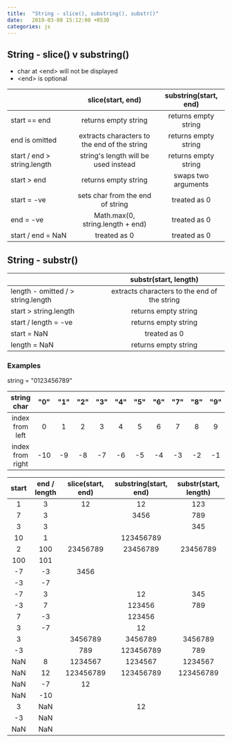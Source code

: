 ```yaml
---
title:  "String - slice(), substring(), substr()"
date:   2019-03-08 15:12:00 +0530
categories: js
---
```


## String - slice() v substring()

  - char at &lt;end&gt; will not be displayed
  - &lt;end&gt; is optional

  | | slice(start, end)	| substring(start, end) |
  |:---|:---:|:---:|
  | start == end | returns empty string | returns empty string |
  | end is omitted | extracts characters to the end of the string | returns empty string |
  | start / end > string.length | string's length will be used instead | returns empty string |
  | start > end | returns empty string | swaps two arguments |
  | start = -ve | sets char from the end of string | treated as 0 |
  | end = -ve | Math.max(0, string.length + end) | treated as 0 |
  | start / end = NaN | treated as 0 | treated as 0 |


## String - substr()

  | | substr(start, length) |
  |:---|:---:|
  | length - omitted / > string.length | extracts characters to the end of the string |
  | start > string.length | returns empty string |
  | start / length = -ve | returns empty string |
  | start = NaN | treated as 0 |
  | length = NaN | returns empty string |


### Examples

  string = "0123456789"

  | string char | "0" | "1" | "2" | "3" | "4" | "5" | "6" | "7" | "8" | "9" |
  |:---:|:---:|:---:|:---:|:---:|:---:|:---:|:---:|:---:|:---:|:---:|
  | index from left | 0 | 1 | 2 | 3 | 4 | 5 | 6 | 7 | 8 | 9 |
  | index from right | -10 | -9 | -8 | -7 | -6 | -5 | -4 | -3 | -2 | -1 |


  | start | end / length | slice(start, end) | substring(start, end) | substr(start, length) |
  |:---:|:---:|:---:|:---:|:---:|
  | 1 | 3 | 12 | 12 | 123 |
  | 7 | 3 |  | 3456 | 789 |
  | 3 | 3 |  |  | 345 |
  | 10 | 1 |  | 123456789 |  |
  | 2 | 100 | 23456789 | 23456789 | 23456789 |
  | 100 | 101 |  |  |  |
  | -7 | -3 | 3456 |  |  |
  | -3 | -7 |  |  |  |
  | -7 | 3 |  | 12 | 345 |
  | -3 | 7 |  | 123456 | 789 |
  | 7 | -3 |  | 123456 |  |
  | 3 | -7 |  | 12 |  |
  | 3 |  | 3456789 | 3456789 | 3456789 |
  | -3 |  | 789 | 123456789 | 789 |
  | NaN | 8 | 1234567 | 1234567 | 1234567 |
  | NaN | 12 | 123456789 | 123456789 | 123456789 |
  | NaN | -7 | 12 |  |  |
  | NaN | -10 |  |  |  |
  | 3 | NaN |  | 12 |  |
  | -3 | NaN |  |  |  |
  | NaN | NaN |  |  |  |
